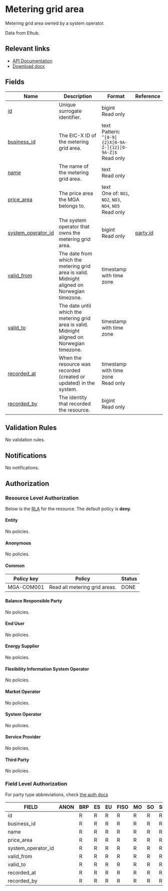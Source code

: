 # Metering grid area

Metering grid area owned by a system operator.

Data from Elhub.

## Relevant links

* [API Documentation](/api/v0/#/operations/list_metering_grid_area)
* [Download docx](/docs/download/metering_grid_area.docx)

## Fields

| Name                                                                                       | Description                                                                                   | Format                                                             | Reference                     |
|--------------------------------------------------------------------------------------------|-----------------------------------------------------------------------------------------------|--------------------------------------------------------------------|-------------------------------|
| <a name="field-id" href="#field-id">id</a>                                                 | Unique surrogate identifier.                                                                  | bigint<br/>Read only                                               |                               |
| <a name="field-business_id" href="#field-business_id">business_id</a>                      | The EIC-X ID of the metering grid area.                                                       | text<br/>Pattern: `^[0-9]{2}X[0-9A-Z-]{12}[0-9A-Z]$`<br/>Read only |                               |
| <a name="field-name" href="#field-name">name</a>                                           | The name of the metering grid area.                                                           | text<br/>Read only                                                 |                               |
| <a name="field-price_area" href="#field-price_area">price_area</a>                         | The price area the MGA belongs to.                                                            | text<br/>One of: `NO1`, `NO2`, `NO3`, `NO4`, `NO5`<br/>Read only   |                               |
| <a name="field-system_operator_id" href="#field-system_operator_id">system_operator_id</a> | The system operator that owns the metering grid area.                                         | bigint<br/>Read only                                               | [party.id](party.md#field-id) |
| <a name="field-valid_from" href="#field-valid_from">valid_from</a>                         | The date from which the metering grid area is valid. Midnight aligned on Norwegian timezone.  | timestamp with time zone                                           |                               |
| <a name="field-valid_to" href="#field-valid_to">valid_to</a>                               | The date until which the metering grid area is valid. Midnight aligned on Norwegian timezone. | timestamp with time zone                                           |                               |
| <a name="field-recorded_at" href="#field-recorded_at">recorded_at</a>                      | When the resource was recorded (created or updated) in the system.                            | timestamp with time zone<br/>Read only                             |                               |
| <a name="field-recorded_by" href="#field-recorded_by">recorded_by</a>                      | The identity that recorded the resource.                                                      | bigint<br/>Read only                                               |                               |

## Validation Rules

No validation rules.

## Notifications

No notifications.

## Authorization

### Resource Level Authorization

Below is the [RLA](../auth.md#resource-level-authorization-rla) for the
resource. The default policy is **deny**.

#### Entity

No policies.

#### Anonymous

No policies.

#### Common

| Policy key | Policy                        | Status |
|------------|-------------------------------|--------|
| MGA-COM001 | Read all metering grid areas. | DONE   |

#### Balance Responsible Party

No policies.

#### End User

No policies.

#### Energy Supplier

No policies.

#### Flexibility Information System Operator

No policies.

#### Market Operator

No policies.

#### System Operator

No policies.

#### Service Provider

No policies.

#### Third Party

No policies.

### Field Level Authorization

For party type abbreviations, check [the auth docs](../auth.md#party)

| FIELD              | ANON | BRP | ES | EU | FISO | MO | SO | SP | TP |
|--------------------|------|-----|----|----|------|----|----|----|----|
| id                 |      | R   | R  | R  | R    | R  | R  | R  | R  |
| business_id        |      | R   | R  | R  | R    | R  | R  | R  | R  |
| name               |      | R   | R  | R  | R    | R  | R  | R  | R  |
| price_area         |      | R   | R  | R  | R    | R  | R  | R  | R  |
| system_operator_id |      | R   | R  | R  | R    | R  | R  | R  | R  |
| valid_from         |      | R   | R  | R  | R    | R  | R  | R  | R  |
| valid_to           |      | R   | R  | R  | R    | R  | R  | R  | R  |
| recorded_at        |      | R   | R  | R  | R    | R  | R  | R  | R  |
| recorded_by        |      | R   | R  | R  | R    | R  | R  | R  | R  |
